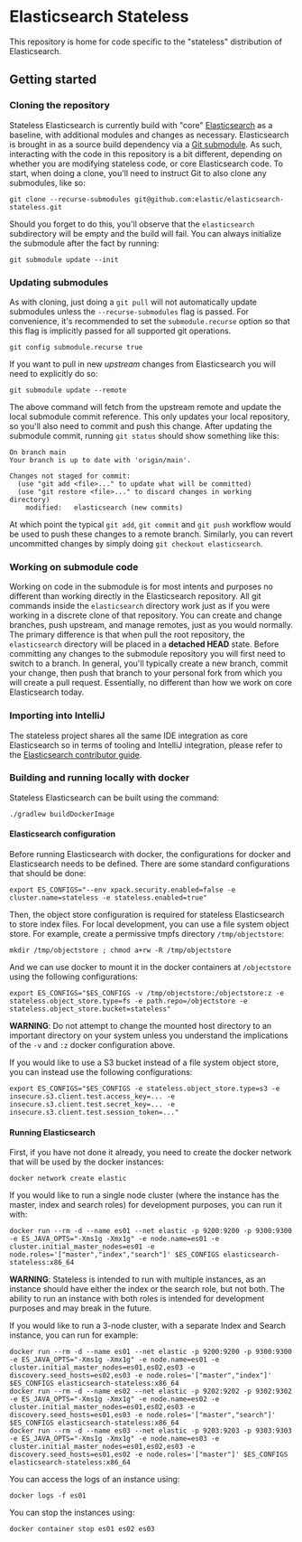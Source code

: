 # Elasticsearch Stateless

This repository is home for code specific to the "stateless" distribution of Elasticsearch.

## Getting started

### Cloning the repository

Stateless Elasticsearch is currently build with "core" [Elasticsearch](https://github.com/elastic/elasticsearch) as a
baseline, with additional modules and changes as necessary. Elasticsearch is brought in as a source build dependency via
a [Git submodule](https://www.git-scm.com/book/en/v2/Git-Tools-Submodules). As such, interacting with the code in this
repository is a bit different, depending on whether you are modifying stateless code, or core Elasticsearch code. To 
start, when doing a clone, you'll need to instruct Git to also clone any submodules, like so:

```shell
git clone --recurse-submodules git@github.com:elastic/elasticsearch-stateless.git
```

Should you forget to do this, you'll observe that the `elasticsearch` subdirectory will be empty and the build will
fail. You can always initialize the submodule after the fact by running:

```shell
git submodule update --init
```

### Updating submodules

As with cloning, just doing a `git pull` will not automatically update submodules unless the `--recurse-submodules` 
flag is passed. For convenience, it's recommended to set the `submodule.recurse` option so that this flag is implicitly
passed for all supported git operations.

```shell
git config submodule.recurse true
```

If you want to pull in new _upstream_ changes from Elasticsearch you will need to explicitly do so:

```shell
git submodule update --remote
```

The above command will fetch from the upstream remote and update the local submodule commit reference. This only updates
your local repository, so you'll also need to commit and push this change. After updating the submodule commit, running
`git status` should show something like this:

```shell
On branch main
Your branch is up to date with 'origin/main'.

Changes not staged for commit:
  (use "git add <file>..." to update what will be committed)
  (use "git restore <file>..." to discard changes in working directory)
	modified:   elasticsearch (new commits)
```

At which point the typical `git add`, `git commit` and `git push` workflow would be used to push these changes to a 
remote branch. Similarly, you can revert uncommitted changes by simply doing `git checkout elasticsearch`.

### Working on submodule code

Working on code in the submodule is for most intents and purposes no different than working directly in the 
Elasticsearch repository. All git commands inside the `elasticsearch` directory work just as if you were working in a
discrete clone of that repository. You can create and change branches, push upstream, and manage remotes, just as you
would normally. The primary difference is that when pull the root repository, the `elasticsearch` directory will be 
placed in a **detached HEAD** state. Before committing any changes to the submodule repository you will first need to switch
to a branch. In general, you'll typically create a new branch, commit your change, then push that branch to your 
personal fork from which you will create a pull request. Essentially, no different than how we work on core 
Elasticsearch today.

### Importing into IntelliJ

The stateless project shares all the same IDE integration as core Elasticsearch so in terms of tooling and IntelliJ
integration, please refer to the [Elasticsearch contributor guide](/elasticsearch/CONTRIBUTING.md).

### Building and running locally with docker

Stateless Elasticsearch can be built using the command:

```shell
./gradlew buildDockerImage
```

#### Elasticsearch configuration

Before running Elasticsearch with docker, the configurations for docker and Elasticsearch needs to be defined. There are some standard configurations that should be done:

```shell
export ES_CONFIGS="--env xpack.security.enabled=false -e cluster.name=stateless -e stateless.enabled=true"
```

Then, the object store configuration is required for stateless Elasticsearch to store index files. For local development, you can use a file system object store. For example, create a permissive tmpfs directory `/tmp/objectstore`:

```shell
mkdir /tmp/objectstore ; chmod a+rw -R /tmp/objectstore
```

And we can use docker to mount it in the docker containers at `/objectstore` using the following configurations:

```shell
export ES_CONFIGS="$ES_CONFIGS -v /tmp/objectstore:/objectstore:z -e stateless.object_store.type=fs -e path.repo=/objectstore -e stateless.object_store.bucket=stateless"
```

**WARNING**: Do not attempt to change the mounted host directory to an important directory on your system unless you understand the implications of the `-v` and `:z` docker configuration above.

If you would like to use a S3 bucket instead of a file system object store, you can instead use the following configurations:

```shell
export ES_CONFIGS="$ES_CONFIGS -e stateless.object_store.type=s3 -e insecure.s3.client.test.access_key=... -e insecure.s3.client.test.secret_key=... -e insecure.s3.client.test.session_token=..."
```

#### Running Elasticsearch

First, if you have not done it already, you need to create the docker network that will be used by the docker instances:

```shell
docker network create elastic
```

If you would like to run a single node cluster (where the instance has the master, index and search roles) for development purposes, you can run it with:

```shell
docker run --rm -d --name es01 --net elastic -p 9200:9200 -p 9300:9300 -e ES_JAVA_OPTS="-Xms1g -Xmx1g" -e node.name=es01 -e cluster.initial_master_nodes=es01 -e node.roles='["master","index","search"]' $ES_CONFIGS elasticsearch-stateless:x86_64
```

**WARNING**: Stateless is intended to run with multiple instances, as an instance should have either the index or the search role, but not both. The ability to run an instance with both roles is intended for development purposes and may break in the future.

If you would like to run a 3-node cluster, with a separate Index and Search instance, you can run for example:

```shell
docker run --rm -d --name es01 --net elastic -p 9200:9200 -p 9300:9300 -e ES_JAVA_OPTS="-Xms1g -Xmx1g" -e node.name=es01 -e cluster.initial_master_nodes=es01,es02,es03 -e discovery.seed_hosts=es02,es03 -e node.roles='["master","index"]' $ES_CONFIGS elasticsearch-stateless:x86_64
docker run --rm -d --name es02 --net elastic -p 9202:9202 -p 9302:9302 -e ES_JAVA_OPTS="-Xms1g -Xmx1g" -e node.name=es02 -e cluster.initial_master_nodes=es01,es02,es03 -e discovery.seed_hosts=es01,es03 -e node.roles='["master","search"]' $ES_CONFIGS elasticsearch-stateless:x86_64
docker run --rm -d --name es03 --net elastic -p 9203:9203 -p 9303:9303 -e ES_JAVA_OPTS="-Xms1g -Xmx1g" -e node.name=es03 -e cluster.initial_master_nodes=es01,es02,es03 -e discovery.seed_hosts=es01,es02 -e node.roles='["master"]' $ES_CONFIGS elasticsearch-stateless:x86_64
```

You can access the logs of an instance using:
```shell
docker logs -f es01
```

You can stop the instances using:
```shell
docker container stop es01 es02 es03
```
